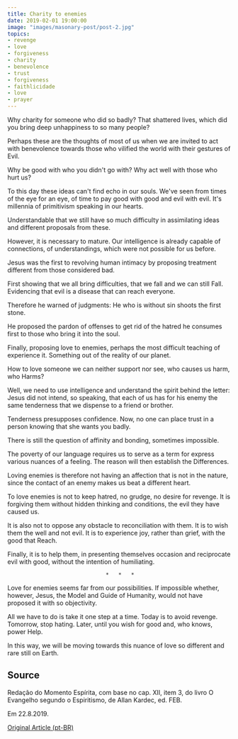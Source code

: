 ```yaml
---
title: Charity to enemies
date: 2019-02-01 19:00:00
image: "images/masonary-post/post-2.jpg"
topics: 
- revenge
- love
- forgiveness
- charity
- benevolence
- trust
- forgiveness
- faithlicidade
- love
- prayer
---
```


Why charity for someone who did so badly? That shattered lives, which
did you bring deep unhappiness to so many people?

Perhaps these are the thoughts of most of us when we are invited to
act with benevolence towards those who vilified the world with their gestures of
Evil.

Why be good with who you didn't go with? Why act well with those who hurt us?

To this day these ideas can't find echo in our souls. We've seen from times of the
eye for an eye, of time to pay good with good and evil with evil. It's millennia
of primitivism speaking in our hearts.

Understandable that we still have so much difficulty in assimilating ideas and
different proposals from these.

However, it is necessary to mature. Our intelligence is already capable of connections, of
understandings, which were not possible for us before.

Jesus was the first to revolving human intimacy by proposing treatment
different from those considered bad.

First showing that we all bring difficulties, that we fall and we can still
Fall. Evidencing that evil is a disease that can reach everyone.

Therefore he warned of judgments: He who is without sin shoots the
first stone.

He proposed the pardon of offenses to get rid of the hatred he consumes
first to those who bring it into the soul.

Finally, proposing love to enemies, perhaps the most difficult teaching of
experience it. Something out of the reality of our planet.

How to love someone we can neither support nor see, who causes us harm, who
Harms?

Well, we need to use intelligence and understand the spirit behind the
letter: Jesus did not intend, so speaking, that each of us has for his
enemy the same tenderness that we dispense to a friend or brother.

Tenderness presupposes confidence. Now, no one can place trust in a person
knowing that she wants you badly.

There is still the question of affinity and bonding, sometimes impossible.

The poverty of our language requires us to serve as a term for
express various nuances of a feeling. The reason will then establish the
Differences.

Loving enemies is therefore not having an affection that is not in the
nature, since the contact of an enemy makes us beat a different heart.

To love enemies is not to keep hatred, no grudge, no desire for revenge.
It is forgiving them without hidden thinking and conditions, the evil they have caused us.

It is also not to oppose any obstacle to reconciliation with them. It is to wish them the
well and not evil. It is to experience joy, rather than grief, with the good that
Reach.

Finally, it is to help them, in presenting themselves occasion and reciprocate evil with good,
without the intention of humiliating.

                                   *   *   *

Love for enemies seems far from our possibilities. If impossible
whether, however, Jesus, the Model and Guide of Humanity, would not have proposed it with
so objectivity.

All we have to do is take it one step at a time. Today is to avoid revenge.
Tomorrow, stop hating. Later, until you wish for good and, who knows, power
Help.

In this way, we will be moving towards this nuance of love so different and
rare still on Earth.


## Source
Redação do Momento Espírita, com base no cap. XII, item 3,
do livro O Evangelho segundo o Espiritismo, de Allan Kardec,
ed. FEB.

Em 22.8.2019.


[Original Article (pt-BR)](http://momento.com.br/pt/ler_texto.php?id=5827)
